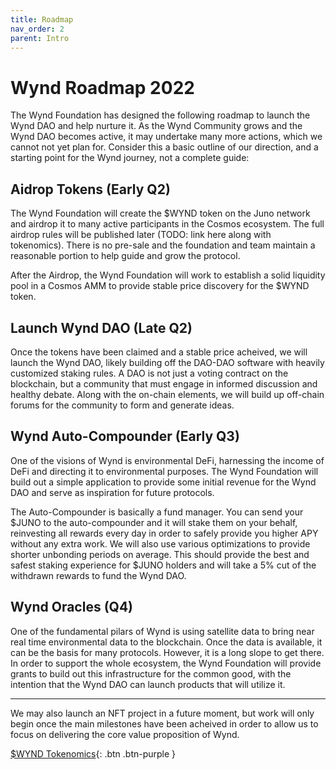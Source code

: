 ```yaml
---
title: Roadmap
nav_order: 2
parent: Intro
---
```


# Wynd Roadmap 2022

The Wynd Foundation has designed the following roadmap to launch the Wynd DAO and help nurture it.
As the Wynd Community grows and the Wynd DAO becomes active, it may undertake many more actions,
which we cannot not yet plan for. Consider this a basic outline of our direction, and a starting
point for the Wynd journey, not a complete guide:

## Aidrop Tokens (Early Q2)

The Wynd Foundation will create the $WYND token on the Juno network and airdrop it to many active
participants in the Cosmos ecosystem. The full airdrop rules will be published later
(TODO: link here along with tokenomics). There is no pre-sale and the foundation and team maintain
a reasonable portion to help guide and grow the protocol.

After the Airdrop, the Wynd Foundation will work to establish a solid liquidity pool in a Cosmos AMM
to provide stable price discovery for the $WYND token.

## Launch Wynd DAO (Late Q2)

Once the tokens have been claimed and a stable price acheived, we will launch the Wynd DAO,
likely building off the DAO-DAO software with heavily customized staking rules. A DAO is not
just a voting contract on the blockchain, but a community that must engage in informed discussion
and healthy debate. Along with the on-chain elements, we will build up off-chain forums for
the community to form and generate ideas.

## Wynd Auto-Compounder (Early Q3)

One of the visions of Wynd is environmental DeFi, harnessing the income of DeFi and directing it to
environmental purposes. The Wynd Foundation will build out a simple application to provide some initial
revenue for the Wynd DAO and serve as inspiration for future protocols. 

The Auto-Compounder is basically a fund manager. You can send your $JUNO to the auto-compounder and it
will stake them on your behalf, reinvesting all rewards every day in order to safely provide you higher APY
without any extra work. We will also use various optimizations to provide shorter unbonding periods on average.
This should provide the best and safest staking experience for $JUNO holders and will take a 5% cut of
the withdrawn rewards to fund the Wynd DAO.

## Wynd Oracles (Q4)

One of the fundamental pilars of Wynd is using satellite data to bring near real time environmental data to the blockchain.
Once the data is available, it can be the basis for many protocols. However, it is a long slope to get there. 
In order to support the whole ecosystem, the Wynd Foundation will provide grants to build out this infrastructure for
the common good, with the intention that the Wynd DAO can launch products that will utilize it.

-----

We may also launch an NFT project in a future moment, but work will only begin once the main milestones have been acheived
in order to allow us to focus on delivering the core value proposition of Wynd.

[$WYND Tokenomics](./token){: .btn .btn-purple }
